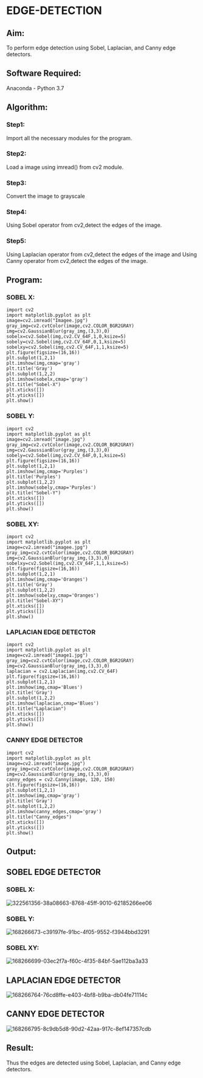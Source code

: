 # EDGE-DETECTION
## Aim:
To perform edge detection using Sobel, Laplacian, and Canny edge detectors.

## Software Required:
Anaconda - Python 3.7

## Algorithm:
### Step1:
Import all the necessary modules for the program.

### Step2:
Load a image using imread() from cv2 module.

### Step3:
Convert the image to grayscale

### Step4:
Using Sobel operator from cv2,detect the edges of the image.

### Step5:

Using Laplacian operator from cv2,detect the edges of the image and Using Canny operator from cv2,detect the edges of the image.
## Program:

### SOBEL X:
~~~
import cv2
import matplotlib.pyplot as plt
image=cv2.imread("Imagee.jpg")
gray_img=cv2.cvtColor(image,cv2.COLOR_BGR2GRAY)
img=cv2.GaussianBlur(gray_img,(3,3),0)
sobelx=cv2.Sobel(img,cv2.CV_64F,1,0,ksize=5)
sobely=cv2.Sobel(img,cv2.CV_64F,0,1,ksize=5)
sobelxy=cv2.Sobel(img,cv2.CV_64F,1,1,ksize=5)
plt.figure(figsize=(16,16))
plt.subplot(1,2,1)
plt.imshow(img,cmap='gray')
plt.title('Gray')
plt.subplot(1,2,2)
plt.imshow(sobelx,cmap='gray')
plt.title("Sobel-X")
plt.xticks([])
plt.yticks([])
plt.show()
~~~

### SOBEL Y:
~~~
import cv2
import matplotlib.pyplot as plt
image=cv2.imread("image.jpg")
gray_img=cv2.cvtColor(image,cv2.COLOR_BGR2GRAY)
img=cv2.GaussianBlur(gray_img,(3,3),0)
sobely=cv2.Sobel(img,cv2.CV_64F,0,1,ksize=5)
plt.figure(figsize=(16,16))
plt.subplot(1,2,1)
plt.imshow(img,cmap='Purples')
plt.title('Purples')
plt.subplot(1,2,2)
plt.imshow(sobely,cmap='Purples')
plt.title("Sobel-Y")
plt.xticks([])
plt.yticks([])
plt.show()
~~~
### SOBEL XY:
~~~
import cv2
import matplotlib.pyplot as plt
image=cv2.imread("imagee.jpg")
gray_img=cv2.cvtColor(image,cv2.COLOR_BGR2GRAY)
img=cv2.GaussianBlur(gray_img,(3,3),0)
sobelxy=cv2.Sobel(img,cv2.CV_64F,1,1,ksize=5)
plt.figure(figsize=(16,16))
plt.subplot(1,2,1)
plt.imshow(img,cmap='Oranges')
plt.title('Gray')
plt.subplot(1,2,2)
plt.imshow(sobelxy,cmap='Oranges')
plt.title("Sobel-XY")
plt.xticks([])
plt.yticks([])
plt.show()
~~~
### LAPLACIAN EDGE DETECTOR
~~~
import cv2
import matplotlib.pyplot as plt
image=cv2.imread("image1.jpg")
gray_img=cv2.cvtColor(image,cv2.COLOR_BGR2GRAY)
img=cv2.GaussianBlur(gray_img,(3,3),0)
laplacian = cv2.Laplacian(img,cv2.CV_64F)
plt.figure(figsize=(16,16))
plt.subplot(1,2,1)
plt.imshow(img,cmap='Blues')
plt.title('Gray')
plt.subplot(1,2,2)
plt.imshow(laplacian,cmap='Blues')
plt.title("Laplacian")
plt.xticks([])
plt.yticks([])
plt.show()
~~~
### CANNY EDGE DETECTOR
~~~
import cv2
import matplotlib.pyplot as plt
image=cv2.imread("image.jpg")
gray_img=cv2.cvtColor(image,cv2.COLOR_BGR2GRAY)
img=cv2.GaussianBlur(gray_img,(3,3),0)
canny_edges = cv2.Canny(image, 120, 150)
plt.figure(figsize=(16,16))
plt.subplot(1,2,1)
plt.imshow(img,cmap='gray')
plt.title('Gray')
plt.subplot(1,2,2)
plt.imshow(canny_edges,cmap='gray')
plt.title("Canny_edges")
plt.xticks([])
plt.yticks([])
plt.show()

~~~


## Output:
## SOBEL EDGE DETECTOR
### SOBEL X:
![322561356-38a08663-8768-45ff-9010-62185266ee06](https://github.com/SdMdZahi7/EDGE-DETECTION/assets/94187572/b4b5b0f9-902d-41d4-a225-272bc53b33de)
### SOBEL Y:
![168266673-c39197fe-91bc-4f05-9552-f3944bbd3291](https://github.com/SdMdZahi7/EDGE-DETECTION/assets/94187572/2815592b-4043-4732-b783-45f87fc85397)
### SOBEL XY:
![168266699-03ec2f7a-f60c-4f35-84bf-5ae112ba3a33](https://github.com/SdMdZahi7/EDGE-DETECTION/assets/94187572/0a0df70a-0bc4-4ac5-8090-5d8e6a2b1a02)


## LAPLACIAN EDGE DETECTOR
![168266764-76cd8ffe-e403-4bf8-b9ba-db04fe71114c](https://github.com/SdMdZahi7/EDGE-DETECTION/assets/94187572/4aef82e0-0801-46d8-a7ff-3814035e45f0)



## CANNY EDGE DETECTOR

![168266795-8c9db5d8-90d2-42aa-917c-8ef147357cdb](https://github.com/SdMdZahi7/EDGE-DETECTION/assets/94187572/ea44ba5c-a43d-425e-a4ca-51f0981d326c)

## Result:
Thus the edges are detected using Sobel, Laplacian, and Canny edge detectors.
